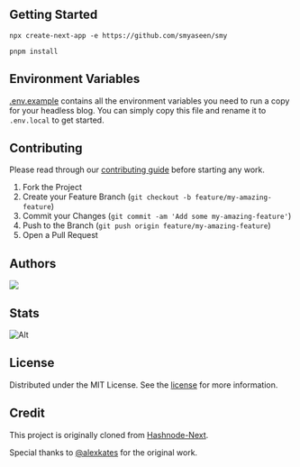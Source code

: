 ## Getting Started

```console
npx create-next-app -e https://github.com/smyaseen/smy
```

```console
pnpm install
```

## Environment Variables

[.env.example](.env.example) contains all the environment variables you need to run a copy for your headless blog. You can simply copy this file and rename it to `.env.local` to get started.

## Contributing

Please read through our [contributing guide](.github/CONTRIBUTING.md) before starting any work.

1. Fork the Project
2. Create your Feature Branch (`git checkout -b feature/my-amazing-feature`)
3. Commit your Changes (`git commit -am 'Add some my-amazing-feature'`)
4. Push to the Branch (`git push origin feature/my-amazing-feature`)
5. Open a Pull Request

## Authors

<a href="https://github.com/smyaseen/smy/graphs/contributors">
  <img src="https://contrib.rocks/image?repo=smyaseen/smy" />
</a>

## Stats

![Alt](https://repobeats.axiom.co/api/embed/4d2cef9bfa1196e825b05e19c493269d5da30fa0.svg "Repobeats analytics image")

## License

Distributed under the MIT License. See the [license](LICENSE.md) for more information.

## Credit

This project is originally cloned from [Hashnode-Next](https://github.com/alexkates/hashnode-next).

Special thanks to [@alexkates](https://github.com/alexkates) for the original work.
